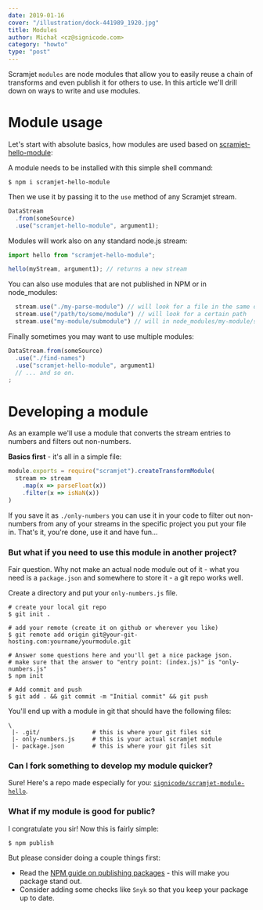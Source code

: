 ```yaml
---
date: 2019-01-16
cover: "/illustration/dock-441989_1920.jpg"
title: Modules
author: Michał <cz@signicode.com>
category: "howto"
type: "post"
---
```


Scramjet `modules` are node modules that allow you to easily reuse a chain of transforms and even publish it for others to use. In this article we'll drill down on ways to write and use modules.

Module usage
==============

Let's start with absolute basics, how modules are used based on [scramjet-hello-module][1]:

A module needs to be installed with this simple shell command:

```shell
$ npm i scramjet-hello-module
```

Then we use it by passing it to the `use` method of any Scramjet stream.

```javascript
DataStream
  .from(someSource)
  .use("scramjet-hello-module", argument1);
```

Modules will work also on any standard node.js stream:

```javascript
import hello from "scramjet-hello-module";

hello(myStream, argument1); // returns a new stream
```

You can also use modules that are not published in NPM or in node_modules:

```javascript
  stream.use("./my-parse-module") // will look for a file in the same directory as the file where it's used.
  stream.use("/path/to/some/module") // will look for a certain path
  stream.use("my-module/submodule") // will in node_modules/my-module/submodule.js
```

Finally sometimes you may want to use multiple modules:

```javascript
DataStream.from(someSource)
  .use("./find-names")
  .use("scramjet-hello-module", argument1)
  // ... and so on.
;
```

Developing a module
=====================

As an example we'll use a module that converts the stream entries to numbers and filters out non-numbers.

**Basics first** - it's all in a simple file:

```javascript
module.exports = require("scramjet").createTransformModule(
  stream => stream
    .map(x => parseFloat(x))
    .filter(x => isNaN(x))
)
```

If you save it as `./only-numbers` you can use it in your code to filter out non-numbers from any of your streams in the specific project you put your file in. That's it, you're done, use it and have fun...

### But what if you need to use this module in another project?

Fair question. Why not make an actual node module out of it - what you need is a `package.json` and somewhere to store it - a git repo works well.

Create a directory and put your `only-numbers.js` file.

```shell
# create your local git repo
$ git init .

# add your remote (create it on github or wherever you like)
$ git remote add origin git@your-git-hosting.com:yourname/yourmodule.git

# Answer some questions here and you'll get a nice package json.
# make sure that the answer to "entry point: (index.js)" is "only-numbers.js"
$ npm init

# Add commit and push
$ git add . && git commit -m "Initial commit" && git push
```

You'll end up with a module in git that should have the following files:

```
\
 |- .git/               # this is where your git files sit
 |- only-numbers.js     # this is your actual scramjet module
 |- package.json        # this is where your git files sit
```

### Can I fork something to develop my module quicker?

Sure! Here's a repo made especially for you: [`signicode/scramjet-module-hello`](https://github.com/signicode/scramjet-hello-module).

### What if my module is good for public?

I congratulate you sir! Now this is fairly simple:

```shell
$ npm publish
```

But please consider doing a couple things first:

* Read the [NPM guide on publishing packages][3] - this will make you package stand out.
* Consider adding some checks like `Snyk` so that you keep your package up to date.

[1]: https://github.com/signicode/scramjet-hello-module
[2]: https://github.com/signicode/scramjet-articles/issues
[3]: https://docs.npmjs.com/packages-and-modules/contributing-packages-to-the-registry
[4]: https://github.com/signicode/scramjet-hello-module

